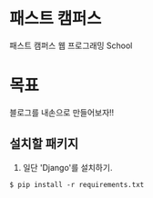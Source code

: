 # 패스트 캠퍼스

패스트 캠퍼스 웹 프로그래밍 School 

# 목표
블로그를 내손으로 만들어보자!!

## 설치할 패키지

1. 일단 'Django'를 설치하기.


```
$ pip install -r requirements.txt
```
